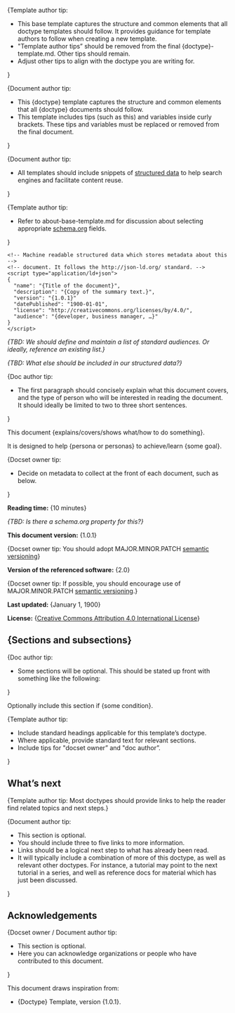 {Template author tip:

* This base template captures the structure and common elements that all doctype templates should follow. It provides guidance for template authors to follow when creating a new template.
* "Template author tips” should be removed from the final {doctype}-template.md. Other tips should remain.
* Adjust other tips to align with the doctype you are writing for.

}

{Document author tip:

* This {doctype} template captures the structure and common elements that all {doctype} documents should follow.
* This template includes tips (such as this) and variables inside curly brackets. These tips and variables must be replaced or removed from the final document.

}

{Document author tip:

* All templates should include snippets of [structured data](https://developers.google.com/search/docs/guides/sd-policies) to help search engines and facilitate content reuse. 

}

{Template author tip:

* Refer to about-base-template.md for discussion about selecting appropriate [schema.org](https://schema.org/) fields.

}

    <!-- Machine readable structured data which stores metadata about this -->
    <!-- document. It follows the http://json-ld.org/ standard. -->
    <script type="application/ld+json">
    {
      "name": "{Title of the document}",
      "description": "{Copy of the summary text.}",
      "version": "{1.0.1}"
      "datePublished": "1900-01-01",
      "license": "http://creativecommons.org/licenses/by/4.0/",
      "audience": "{developer, business manager, …}"
    }
    </script>

_{TBD: We should define and maintain a list of standard audiences. Or ideally, reference an existing list.}_

_{TBD: What else should be included in our structured data?}_

{Doc author tip:

* The first paragraph should concisely explain what this document covers, and the type of person who will be interested in reading the document. It should ideally be limited to two to three short sentences.

}

This document {explains/covers/shows what/how to do something}.

It is designed to help {persona or personas} to achieve/learn {some goal}.

{Docset owner tip:

* Decide on metadata to collect at the front of each document, such as below.

}

**Reading time:** {10 minutes}

_{TBD: Is there a schema.org property for this?}_

**This document version:** {1.0.1} 

{Docset owner tip: You should adopt MAJOR.MINOR.PATCH [semantic versioning](https://semver.org/)}

**Version of the referenced software:** {2.0}

{Docset owner tip: If possible, you should encourage use of MAJOR.MINOR.PATCH [semantic versioning](https://semver.org/).}

**Last updated:** {January 1, 1900}

**License:** {[Creative Commons Attribution 4.0 International License](http://creativecommons.org/licenses/by/4.0/)}


## {Sections and subsections}

{Doc author tip:

* Some sections will be optional. This should be stated up front with something like the following:

}

Optionally include this section if {some condition}.

{Template author tip:

* Include standard headings applicable for this template’s doctype.
* Where applicable, provide standard text for relevant sections.
* Include tips for "docset owner” and "doc author”.

}

## What’s next

{Template author tip: Most doctypes should provide links to help the reader find related topics and next steps.}

{Document author tip:

* This section is optional.
* You should include three to five links to more information.
* Links should be a logical next step to what has already been read.
* It will typically include a combination of more of this doctype, as well as relevant other doctypes. For instance, a tutorial may point to the next tutorial in a series, and well as reference docs for material which has just been discussed.

}

## Acknowledgements

{Docset owner / Document author tip:

* This section is optional.
* Here you can acknowledge organizations or people who have contributed to this document.

}

This document draws inspiration from:

* {Doctype} Template, version {1.0.1}.
